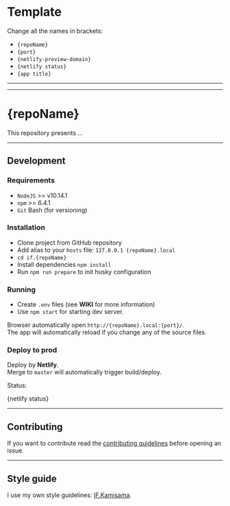 # Template

Change all the names in brackets:
- `{repoName}`
- `{port}`
- `{netlify-preview-domain}`
- `{netlify status}`
- `{app title}`

---
---

# {repoName}

This repository presents ...

---

## Development

### Requirements

- `NodeJS` >= v10.14.1
- `npm` >= 6.4.1
- `Git` Bash (for versioning)

### Installation

- Clone project from GitHub repository
- Add alias to your `hosts` file: `127.0.0.1 {repoName}.local`
- `cd if.{repoName}`
- Install dependencies `npm install`
- Run `npm run prepare` to init husky configuration

### Running

- Create `.env` files (see **WIKI** for more information)
- Use `npm start` for starting dev server.

Browser automatically open `http://{repoName}.local:{port}/`.  
The app will automatically reload if you change any of the source files.

### Deploy to prod

Deploy by **Netlify**.  
Merge to `master` will automatically trigger build/deploy.

Status:

{netlify status}

---

## Contributing

If you want to contribute read the [contributing guidelines]() before opening an issue.

---

## Style guide

I use my own style guidelines: [IF.Kamisama](https://github.com/furdzik/IF.Kamisama).
